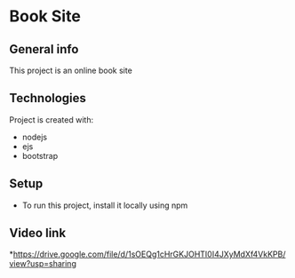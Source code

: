 # Book Site

## General info
This project is an online book site
	
## Technologies
Project is created with:
* nodejs
* ejs
* bootstrap
	
## Setup
* To run this project, install it locally using npm

## Video link
*https://drive.google.com/file/d/1sOEQg1cHrGKJOHTI0I4JXyMdXf4VkKPB/view?usp=sharing
